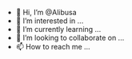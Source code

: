 - 👋 Hi, I’m @Alibusa
- 👀 I’m interested in ...
- 🌱 I’m currently learning ...
- 💞️ I’m looking to collaborate on ...
- 📫 How to reach me ...

<!---
Alibusa/Alibusa is a ✨ special ✨ repository because its `README.md` (this file) appears on your GitHub profile.
You can click the Preview link to take a look at your changes.
--->
